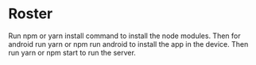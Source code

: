 # Roster

Run npm or yarn install command to install the node modules.
Then for android run yarn or npm run android to install the app in the device.
Then run yarn or npm start to run the server.
